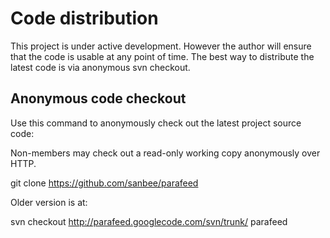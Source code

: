 # Code distribution #

This project is under active development.  However the author will
ensure that the code is usable at any point of time.  The best way to
distribute the latest code is via anonymous svn checkout.

## Anonymous code checkout ##

Use this command to anonymously check out the latest project source code:

Non-members may check out a read-only working copy anonymously over HTTP.

git clone https://github.com/sanbee/parafeed

Older version is at:

svn checkout http://parafeed.googlecode.com/svn/trunk/ parafeed
